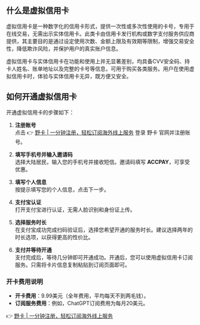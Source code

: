 ## 什么是虚拟信用卡

虚拟信用卡是一种数字化的信用卡形式，提供一次性或多次性使用的卡号，专用于在线交易，无需出示实体信用卡。此类卡由信用卡发行机构或数字支付服务供应商提供，其主要目的是通过设定使用次数、金额上限及有效期等限制，增强交易安全性，降低欺诈风险，并保护用户的真实账户信息。

虚拟信用卡与实体信用卡在功能和使用上并无显著差别，均具备CVV安全码、持卡人姓名、账单地址以及完整的卡号等信息，可用于购买各类服务。用户在使用虚拟信用卡时，体验与实体信用卡无异，既方便又安全。

## 如何开通虚拟信用卡

开通虚拟信用卡的步骤如下：

1. **注册账号**  
   点击 👉 [野卡 | 一分钟注册，轻松订阅海外线上服务](https://bit.ly/bewildcard) 登录 野卡 官网并注册账号。

2. **填写手机号并输入邀请码**  
   选择大陆居民，输入您的手机号并接收短信。邀请码填写 **ACCPAY**，可享受优惠。

3. **填写个人信息**  
   按提示填写您的个人信息，点击下一步。

4. **支付宝认证**  
   打开支付宝进行认证，无需人脸识别和身份证上传。

5. **选择服务时长**  
   在支付宝成功完成扫码验证后，选择您希望开通的服务时长。建议选择两年的时长选项，以获得更高的性价比。

6. **支付并等待开通**  
   支付完成后，等待几分钟即可开通成功。开通后，您可以使用虚拟信用卡订阅服务。只需将卡片信息复制粘贴到订阅页面即可。

### 开卡费用说明

- **开卡费用**：9.99美元（全年费用，平均每天不到两毛钱）。  
- **订阅服务费用**：例如，ChatGPT订阅费用为每月20美元。

👉 [野卡 | 一分钟注册，轻松订阅海外线上服务](https://bit.ly/bewildcard)
